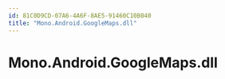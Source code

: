 ```yaml
---
id: 81C0D9CD-07A6-4A6F-8AE5-91460C10B040
title: "Mono.Android.GoogleMaps.dll"
---
```


# Mono.Android.GoogleMaps.dll
